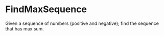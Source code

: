 # FindMaxSequence
Given a sequence of numbers (positive and negative); find the sequence that has max sum.
